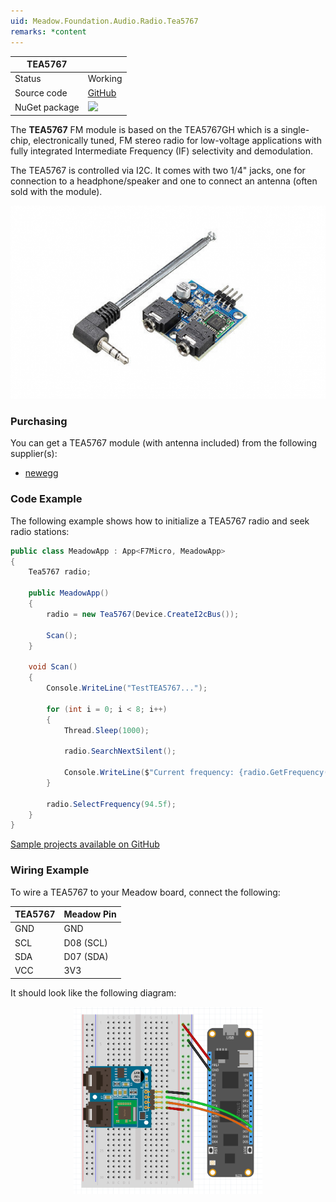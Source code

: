 ```yaml
---
uid: Meadow.Foundation.Audio.Radio.Tea5767
remarks: *content
---
```


| TEA5767       |             |
|---------------|-------------|
| Status        | Working     |
| Source code   | [GitHub](https://github.com/WildernessLabs/Meadow.Foundation/tree/master/Source/Meadow.Foundation.Peripherals/Audio.Radio.Tea5767) |
| NuGet package | <a href="https://www.nuget.org/packages/Meadow.Foundation.Audio.Radio.TEA5767/" target="_blank"><img src="https://img.shields.io/nuget/v/Meadow.Foundation.Audio.Radio.Tea5767.svg?label=Meadow.Foundation.Audio.Radio.Tea5767" style="width: auto; height: -webkit-fill-available;" /></a> |

The **TEA5767** FM module is based on the TEA5767GH which is a single-chip, electronically tuned, FM stereo radio for low-voltage applications with fully integrated Intermediate Frequency (IF) selectivity and demodulation. 

The TEA5767 is controlled via I2C. It comes with two 1/4" jacks, one for connection to a headphone/speaker and one to connect an antenna (often sold with the module).

![](../../API_Assets/Meadow.Foundation.Audio.Radio.Tea5767/TEA5767.png)

### Purchasing

You can get a TEA5767 module (with antenna included) from the following supplier(s):

* [newegg](https://www.newegg.ca/p/2S7-01JA-0KY52?item=9SIAJHJ8XC0373&source=region&nm_mc=knc-googleadwordscamkpl-pc&cm_mmc=knc-googleadwordscamkpl-pc-_-pla-lyx+tech+ltd-_-gadgets-_-9SIAJHJ8XC0373&gclid=Cj0KCQjwoKzsBRC5ARIsAITcwXFdQwVcwKklE8IqlrxY8GWLK0dcccGzBlp7OGjuNijObuUBybiqWuwaAqjwEALw_wcB)

### Code Example

The following example shows how to initialize a TEA5767 radio and seek radio stations:

```csharp
public class MeadowApp : App<F7Micro, MeadowApp>
{
    Tea5767 radio;

    public MeadowApp()
    {
        radio = new Tea5767(Device.CreateI2cBus());

        Scan();
    }

    void Scan() 
    {
        Console.WriteLine("TestTEA5767...");

        for (int i = 0; i < 8; i++)
        {
            Thread.Sleep(1000);

            radio.SearchNextSilent();

            Console.WriteLine($"Current frequency: {radio.GetFrequency()}");
        }

        radio.SelectFrequency(94.5f);
    }
}
```
[Sample projects available on GitHub](https://github.com/WildernessLabs/Meadow.Foundation/tree/master/Source/Meadow.Foundation.Peripherals/Audio.Radio.Tea5767/Samples/Audio.Radio.TEA5767_Sample) 

### Wiring Example

To wire a TEA5767 to your Meadow board, connect the following:

| TEA5767 | Meadow Pin  |
|---------|-------------|
| GND     | GND         |
| SCL     | D08 (SCL)   |
| SDA     | D07 (SDA)   |
| VCC     | 3V3         |

It should look like the following diagram:

<img src="../../API_Assets/Meadow.Foundation.Audio.Radio.Tea5767/TEA5767_Frizzing.png" 
    style="width: 60%; display: block; margin-left: auto; margin-right: auto;" />
